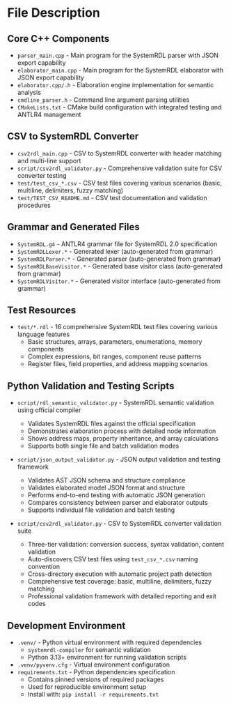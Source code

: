 
# File Description

## Core C++ Components

- `parser_main.cpp` - Main program for the SystemRDL parser with JSON export capability
- `elaborator_main.cpp` - Main program for the SystemRDL elaborator with JSON export capability
- `elaborator.cpp/.h` - Elaboration engine implementation for semantic analysis
- `cmdline_parser.h` - Command line argument parsing utilities
- `CMakeLists.txt` - CMake build configuration with integrated testing and ANTLR4 management

## CSV to SystemRDL Converter

- `csv2rdl_main.cpp` - CSV to SystemRDL converter with header matching and multi-line support
- `script/csv2rdl_validator.py` - Comprehensive validation suite for CSV converter testing
- `test/test_csv_*.csv` - CSV test files covering various scenarios (basic, multiline, delimiters, fuzzy matching)
- `test/TEST_CSV_README.md` - CSV test documentation and validation procedures

## Grammar and Generated Files

- `SystemRDL.g4` - ANTLR4 grammar file for SystemRDL 2.0 specification
- `SystemRDLLexer.*` - Generated lexer (auto-generated from grammar)
- `SystemRDLParser.*` - Generated parser (auto-generated from grammar)
- `SystemRDLBaseVisitor.*` - Generated base visitor class (auto-generated from grammar)
- `SystemRDLVisitor.*` - Generated visitor interface (auto-generated from grammar)

## Test Resources

- `test/*.rdl` - 16 comprehensive SystemRDL test files covering various language features
  - Basic structures, arrays, parameters, enumerations, memory components
  - Complex expressions, bit ranges, component reuse patterns
  - Register files, field properties, and address mapping scenarios

## Python Validation and Testing Scripts

- `script/rdl_semantic_validator.py` - SystemRDL semantic validation using official compiler
  - Validates SystemRDL files against the official specification
  - Demonstrates elaboration process with detailed node information
  - Shows address maps, property inheritance, and array calculations
  - Supports both single file and batch validation modes

- `script/json_output_validator.py` - JSON output validation and testing framework
  - Validates AST JSON schema and structure compliance
  - Validates elaborated model JSON format and structure
  - Performs end-to-end testing with automatic JSON generation
  - Compares consistency between parser and elaborator outputs
  - Supports individual file validation and batch testing

- `script/csv2rdl_validator.py` - CSV to SystemRDL converter validation suite
  - Three-tier validation: conversion success, syntax validation, content validation
  - Auto-discovers CSV test files using `test_csv_*.csv` naming convention
  - Cross-directory execution with automatic project path detection
  - Comprehensive test coverage: basic, multiline, delimiters, fuzzy matching
  - Professional validation framework with detailed reporting and exit codes

## Development Environment

- `.venv/` - Python virtual environment with required dependencies
  - `systemrdl-compiler` for semantic validation
  - Python 3.13+ environment for running validation scripts
- `.venv/pyvenv.cfg` - Virtual environment configuration
- `requirements.txt` - Python dependencies specification
  - Contains pinned versions of required packages
  - Used for reproducible environment setup
  - Install with: `pip install -r requirements.txt`
